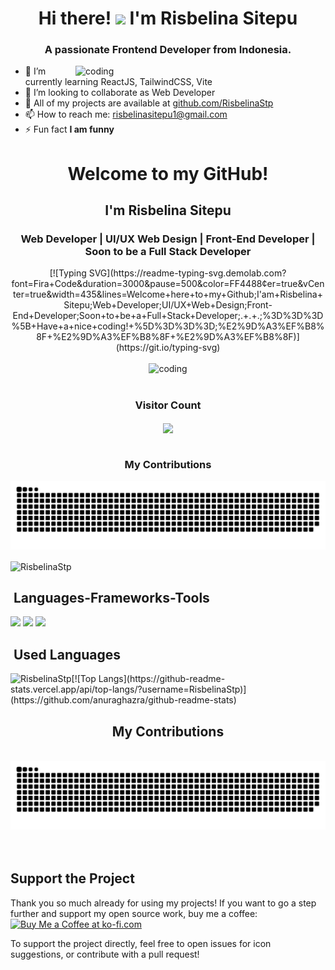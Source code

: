 <h1 align="center">Hi there! <a href="https://www.gautamkrishnar.com/"><img src="https://media.giphy.com/media/hvRJCLFzcasrR4ia7z/giphy.gif" width="5%"></a> I'm Risbelina Sitepu</h1>
<h3 align="center">A passionate Frontend Developer from Indonesia.</h3>
<img align="right" alt="coding" width="400" src="https://media.giphy.com/media/13HgwGsXF0aiGY/giphy.gif">


- 🌱 I’m currently learning ReactJS, TailwindCSS, Vite
- 🔭 I’m looking to collaborate as Web Developer
- 🔗 All of my projects are available at [github.com/RisbelinaStp](https://github.com/RisbelinaStp?tab=repositories)
- 📫 How to reach me: risbelinasitepu1@gmail.com
- ⚡ Fun fact **I am funny**

<center>
  <h1 align="center">Welcome to my GitHub!</h1>
  <h2 align="center">I'm Risbelina Sitepu</h2>
  <h3 align="center">Web Developer | UI/UX Web Design | Front-End Developer | Soon to be a Full Stack Developer</h3>
  [![Typing SVG](https://readme-typing-svg.demolab.com?font=Fira+Code&duration=3000&pause=500&color=FF4488&center=true&vCenter=true&width=435&lines=Welcome+here+to+my+Github;I'am+Risbelina+Sitepu;Web+Developer;UI/UX+Web+Design;Front-End+Developer;Soon+to+be+a+Full+Stack+Developer;.+.+.;%3D%3D%3D%5B+Have+a+nice+coding!+%5D%3D%3D%3D;%E2%9D%A3%EF%B8%8F+%E2%9D%A3%EF%B8%8F+%E2%9D%A3%EF%B8%8F)](https://git.io/typing-svg)
  <br><br>
  <img src="https://media.giphy.com/media/13HgwGsXF0aiGY/giphy.gif" alt="coding" width="400">
  <br><br>
  <h3 align="center">Visitor Count</h3>
  <img align="center" src="https://profile-counter.glitch.me/RisbelinaStp/count.svg">
  <br><br>
  <h3 align="center">My Contributions</h3>
  <img alt="snake eating my contributions" src="https://raw.githubusercontent.com/salesp07/salesp07/output/github-contribution-grid-snake.svg">
</center>

<p><img align="center" src="https://github-readme-streak-stats.herokuapp.com/?user=RisbelinaStp&" alt="RisbelinaStp" /></p>

## <b>️ Languages-Frameworks-Tools </b>
<code><img src="https://skillicons.dev/icons?i=c,cpp,css,dart,go,html,java,javascript,lua,md,mysql,php,py,regex,sass"/></code>
<code><img src="https://skillicons.dev/icons?i=bootstrap,flutter,gradle,materialui,jquery,nextjs,nodejs,npm,postman,react,tailwind,vite"/></code>
<code><img src="https://skillicons.dev/icons?i=androidstudio,arduino,codepen,figma,git,github,powershell,pycharm,sublime,stackoverflow,vercel,visualstudio,vscode"/></code>

## <b>️ Used Languages</b>
<p><img align="left" src="https://github-readme-stats.vercel.app/api/top-langs?username=RisbelinaStp&show_icons=true&locale=en&layout=compact" alt="RisbelinaStp" /></p>    
[![Top Langs](https://github-readme-stats.vercel.app/api/top-langs/?username=RisbelinaStp)](https://github.com/anuraghazra/github-readme-stats)

<div align="center">
  <h2> My Contributions </h2>
  <br>
  <img alt="snake eating my contributions" src="https://raw.githubusercontent.com/salesp07/salesp07/output/github-contribution-grid-snake.svg" />
  <br/><br/><br/>
</div>

## Support the Project
Thank you so much already for using my projects! If you want to go a step further and support my open source work, buy me a coffee:
<a href='https://ko-fi.com/risbelinasitepu' target='_blank'><img height='36' style='border:0px;height:36px;' src='https://cdn.ko-fi.com/cdn/kofi1.png?v=3' border='0' alt='Buy Me a Coffee at ko-fi.com' /></a>

To support the project directly, feel free to open issues for icon suggestions, or contribute with a pull request!
